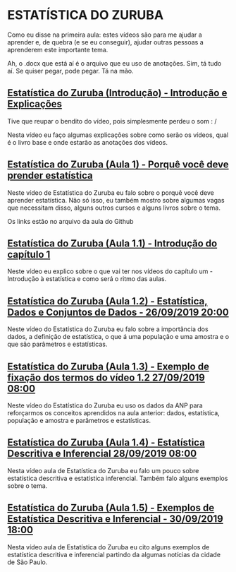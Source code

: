 # ESTATÍSTICA DO ZURUBA

Como eu disse na primeira aula: estes vídeos são para me ajudar a aprender e, de quebra (e se eu conseguir), ajudar outras pessoas a aprenderem este importante tema.

Ah, o .docx que está aí é o arquivo que eu uso de anotações. Sim, tá tudo aí. Se quiser pegar, pode pegar. Tá na mão.

## [Estatística do Zuruba (Introdução) - Introdução e Explicações](https://youtu.be/QfPTP6FUjrc)

Tive que reupar o bendito do vídeo, pois simplesmente perdeu o som : /

Nesta vídeo eu faço algumas explicações sobre como serão os vídeos, qual é o livro base e onde estarão as anotações dos vídeos.

## [Estatística do Zuruba (Aula 1) - Porquê você deve prender estatística](https://youtu.be/FtlebOP4mb4)

Neste vídeo de Estatística do Zuruba eu falo sobre o porquê você deve aprender estatística. Não só isso, eu também mostro sobre algumas vagas que necessitam disso, alguns outros cursos e alguns livros sobre o tema.

Os links estão no arquivo da aula do Github

## [Estatística do Zuruba (Aula 1.1) - Introdução do capítulo 1](https://youtu.be/7Z98OY8omTc)

Neste vídeo eu explico sobre o que vai ter nos vídeos do capítulo um - Introdução à estatística e como será o ritmo das aulas.

## [Estatística do Zuruba (Aula 1.2) - Estatística, Dados e Conjuntos de Dados - 26/09/2019 20:00](https://youtu.be/bTdEd83Dfi8)

Neste vídeo do Estatística do Zuruba eu falo sobre a importância dos dados, a definição de estatística, o que á uma população e uma amostra e o que são parâmetros e estatísticas.

## [Estatística do Zuruba (Aula 1.3) - Exemplo de fixação dos termos do vídeo 1.2 27/09/2019 08:00](https://youtu.be/BcyNYxozcvg)

Neste vídeo do Estatística do Zuruba eu uso os dados da ANP para reforçarmos os conceitos aprendidos na aula anterior: dados, estatística, população e amostra e parâmetros e estatísticas.

## [Estatística do Zuruba (Aula 1.4) - Estatística Descritiva e Inferencial 28/09/2019 08:00](https://youtu.be/oj-vFCLbyQQ)

Nesta vídeo aula de Estatística do Zuruba eu falo um pouco sobre estatística descritiva e estatística inferencial. Também falo alguns exemplos sobre o tema.

## [Estatística do Zuruba (Aula 1.5) - Exemplos de Estatística Descritiva e Inferencial - 30/09/2019 18:00](https://youtu.be/6933qswBhKo)

Nesta vídeo aula de Estatística do Zuruba eu cito alguns exemplos de estatística descritiva e inferencial partindo da algumas notícias da cidade de São Paulo.